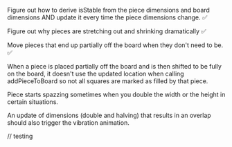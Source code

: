 Figure out how to derive isStable from the piece dimensions and board dimensions AND update it every time the piece dimensions change. ✅

Figure out why pieces are stretching out and shrinking dramatically ✅

Move pieces that end up partially off the board when they don't need to be. ✅

When a piece is placed partially off the board and is then shifted to be fully on the board, it doesn't use the updated location when calling addPieceToBoard so not all squares are marked as filled by that piece.

Piece starts spazzing sometimes when you double the width or the height in certain situations.

An update of dimensions (double and halving) that results in an overlap should also trigger the vibration animation.

// testing
